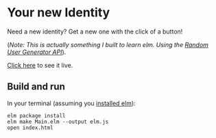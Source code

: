# Your new Identity

Need a new identity? Get a new one with the click of a button!

(*Note: This is actually something I built to learn elm. Using the [Random User Generator API](https://randomuser.me/)*).

[Click here](http://nylo-andry.github.io/your-new-identity/) to see it live.

## Build and run

In your terminal (assuming you [installed elm](http://elm-lang.org/install)):

    elm package install
    elm make Main.elm --output elm.js
    open index.html
